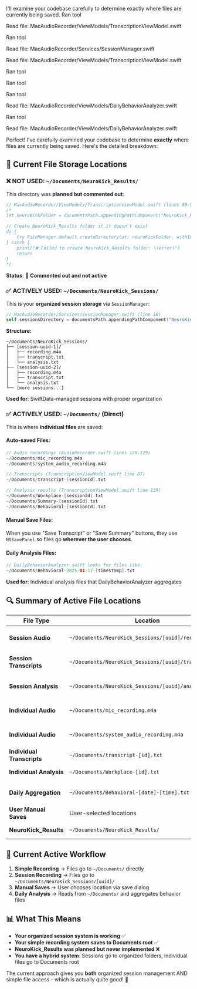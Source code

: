 I'll examine your codebase carefully to determine exactly where files are currently being saved.
Ran tool

Read file: MacAudioRecorder/ViewModels/TranscriptionViewModel.swift

Ran tool

Read file: MacAudioRecorder/Services/SessionManager.swift

Read file: MacAudioRecorder/ViewModels/TranscriptionViewModel.swift

Ran tool

Ran tool

Ran tool

Read file: MacAudioRecorder/ViewModels/DailyBehaviorAnalyzer.swift

Ran tool

Read file: MacAudioRecorder/ViewModels/DailyBehaviorAnalyzer.swift

Perfect! I've carefully examined your codebase to determine **exactly** where files are currently being saved. Here's the detailed breakdown:

## **📂 Current File Storage Locations**

### **❌ NOT USED: `~/Documents/NeuroKick_Results/`**
This directory was **planned but commented out**:

```swift
// MacAudioRecorder/ViewModels/TranscriptionViewModel.swift (lines 89-98)
/*
let neuroKickFolder = documentsPath.appendingPathComponent("NeuroKick_Results")

// Create NeuroKick_Results folder if it doesn't exist
do {
    try FileManager.default.createDirectory(at: neuroKickFolder, withIntermediateDirectories: true, attributes: nil)
} catch {
    print("❌ Failed to create NeuroKick_Results folder: \(error)")
    return
}
*/
```

**Status**: 🚫 **Commented out and not active**

### **✅ ACTIVELY USED: `~/Documents/NeuroKick_Sessions/`**
This is your **organized session storage** via `SessionManager`:

```swift
// MacAudioRecorder/Services/SessionManager.swift (line 18)
self.sessionsDirectory = documentsPath.appendingPathComponent("NeuroKick_Sessions")
```

**Structure:**
```
~/Documents/NeuroKick_Sessions/
├── [session-uuid-1]/
│   ├── recording.m4a
│   ├── transcript.txt
│   └── analysis.txt
├── [session-uuid-2]/
│   ├── recording.m4a
│   ├── transcript.txt
│   └── analysis.txt
└── [more sessions...]
```

**Used for**: SwiftData-managed sessions with proper organization

### **✅ ACTIVELY USED: `~/Documents/` (Direct)**
This is where **individual files** are saved:

#### **Auto-saved Files:**
```swift
// Audio recordings (AudioRecorder.swift lines 128-129)
~/Documents/mic_recording.m4a
~/Documents/system_audio_recording.m4a

// Transcripts (TranscriptionViewModel.swift line 87)
~/Documents/transcript-[sessionId].txt

// Analysis results (TranscriptionViewModel.swift line 139)
~/Documents/Workplace-[sessionId].txt
~/Documents/Summary-[sessionId].txt  
~/Documents/Behavioral-[sessionId].txt
```

#### **Manual Save Files:**
When you use "Save Transcript" or "Save Summary" buttons, they use `NSSavePanel` so files go **wherever the user chooses**.

#### **Daily Analysis Files:**
```swift
// DailyBehaviorAnalyzer.swift looks for files like:
~/Documents/Behavioral-2025-01-17-[timestamp].txt
```

**Used for**: Individual analysis files that DailyBehaviorAnalyzer aggregates

## **🔍 Summary of Active File Locations**

| **File Type** | **Location** | **Purpose** | **Active?** |
|---|---|---|---|
| **Session Audio** | `~/Documents/NeuroKick_Sessions/[uuid]/recording.m4a` | Organized session storage | ✅ **YES** |
| **Session Transcripts** | `~/Documents/NeuroKick_Sessions/[uuid]/transcript.txt` | Organized session storage | ✅ **YES** |
| **Session Analysis** | `~/Documents/NeuroKick_Sessions/[uuid]/analysis.txt` | Organized session storage | ✅ **YES** |
| **Individual Audio** | `~/Documents/mic_recording.m4a` | Simple recording mode | ✅ **YES** |
| **Individual Audio** | `~/Documents/system_audio_recording.m4a` | Simple recording mode | ✅ **YES** |
| **Individual Transcripts** | `~/Documents/transcript-[id].txt` | Auto-saved transcripts | ✅ **YES** |
| **Individual Analysis** | `~/Documents/Workplace-[id].txt` | Auto-saved analysis | ✅ **YES** |
| **Daily Aggregation** | `~/Documents/Behavioral-[date]-[time].txt` | Daily analysis input | ✅ **YES** |
| **User Manual Saves** | User-selected locations | Manual save dialogs | ✅ **YES** |
| **NeuroKick_Results** | `~/Documents/NeuroKick_Results/` | **Commented out** | ❌ **NO** |

## **🎯 Current Active Workflow**

1. **Simple Recording** → Files go to `~/Documents/` directly
2. **Session Recording** → Files go to `~/Documents/NeuroKick_Sessions/[uuid]/`
3. **Manual Saves** → User chooses location via save dialog
4. **Daily Analysis** → Reads from `~/Documents/` and aggregates behavior files

## **📊 What This Means**

- **Your organized session system is working** ✅
- **Your simple recording system saves to Documents root** ✅
- **NeuroKick_Results was planned but never implemented** ❌
- **You have a hybrid system**: Sessions go to organized folders, individual files go to Documents root

The current approach gives you **both** organized session management AND simple file access - which is actually quite good! 🎉